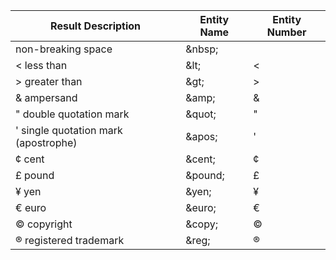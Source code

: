 |Result	Description|	Entity Name	|Entity Number|
|-----|---|---|
|non-breaking space|	\&nbsp;	|&#160;|
|<	less than	|\&lt;	|&#60;|
|>	greater than	|\&gt;	|&#62;|
|&	ampersand	|\&amp;|	&#38;|
|"	double quotation mark	|\&quot;|	&#34;|
|'	single quotation mark (apostrophe)	|\&apos;|	&#39;|
|¢	cent|	\&cent;|	&#162;|
|£	pound|	\&pound;|	&#163;|
|¥	yen	|\&yen;|	&#165;|
|€	euro	|\&euro;	|&#8364;|
|©	copyright	|\&copy;|	&#169;|
|®	registered trademark	|\&reg;	|&#174;|

